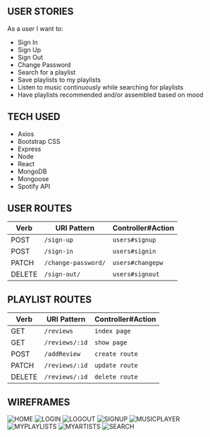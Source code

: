 ## USER STORIES
As a user I want to:
- Sign In
- Sign Up
- Sign Out
- Change Password
- Search for a playlist
- Save playlists to my playlists
- Listen to music continuously while searching for playlists
- Have playlists recommended and/or assembled based on mood
  
## TECH USED
- Axios
- Bootstrap CSS
- Express
- Node
- React
- MongoDB
- Mongoose
- Spotify API

## USER ROUTES

| Verb   | URI Pattern            | Controller#Action |
|--------|------------------------|-------------------|
| POST   | `/sign-up`             | `users#signup`    |
| POST   | `/sign-in`             | `users#signin`    |
| PATCH  | `/change-password/`    | `users#changepw`  |
| DELETE | `/sign-out/`           | `users#signout`   |

## PLAYLIST ROUTES

| Verb    | URI Pattern           | Controller#Action      |
|---------|-----------------------|------------------------|
| GET     | `/reviews`            | `index page`           |
| GET     | `/reviews/:id`        | `show page`            |
| POST    | `/addReview`          | `create route`         |
| PATCH   | `/reviews/:id`        | `update route`         |
| DELETE  | `/reviews/:id`        | `delete route`         |

## WIREFRAMES
![HOME](wireframes/home.jpg)
![LOGIN](wireframes/login.jpg)
![LOGOUT](wireframes/logout.jpg)
![SIGNUP](wireframes/signup.jpg)
![MUSICPLAYER](wireframes/musicplayer.jpg)
![MYPLAYLISTS](wireframes/myplaylists.jpg)
![MYARTISTS](wireframes/myartists.jpg)
![SEARCH](wireframes/search.jpg)
